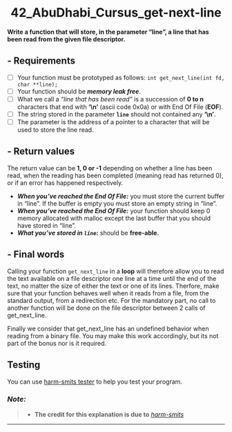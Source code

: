 <h1 align="center">
  42_AbuDhabi_Cursus_get-next-line
</h1>

**Write a function that will store, in the parameter “line”, a line that has been read from the given file descriptor.**

## - Requirements
- [ ] Your function must be prototyped as follows:  ```int get_next_line(int fd, char **line);```
- [ ] Your function should be ***memory leak free***.
- [ ] What we call a *“line that has been read”* is a succession of **0 to n** characters that end with **‘\n’** (ascii code 0x0a) or with End Of File (**EOF**).
- [ ] The string stored in the parameter **```line```** should not contained any **‘\n’**.
- [ ] The parameter is the address of a pointer to a character that will be used to store the line read.

## - Return values
The return value can be **1, 0 or -1** depending on whether a line has been read, when the reading has been completed (meaning read has returned 0), or if an error has happened respectively.

- ***When you’ve reached the End Of File:*** you must store the current buffer in “line”. If the buffer is empty you must store an empty string in “line”.
- ***When you’ve reached the End Of File:*** your function should keep 0 memory allocated with malloc except the last buffer that you should have stored in “line”.
- ***What you’ve stored in **```line```**:*** should be **free-able**.

## - Final words
Calling your function ```get_next_line``` in a **loop** will therefore allow you to read the text available on a file descriptor one line at a time until the end of the text, no matter the size of either the text or one of its lines. 
Therfore, make sure that your function behaves well when it reads from a file, from the standard output, from a redirection etc. For the mandatory part, no call to another function will be done on the file descriptor between 2 calls of get_next_line.

Finally we consider that get_next_line has an undefined behavior when reading from a binary file. You may make this work accordingly, but its not part of the bonus nor is it required.

## Testing
You can use [harm-smits tester](https://github.com/harm-smits/gnl-unit-test) to help you test your program.

### *Note:*
> - **The credit for this explanation is due to** *[harm-smits](https://harm-smits.github.io/42docs/projects/get_next_line.html)*
---------------------------------------------------
